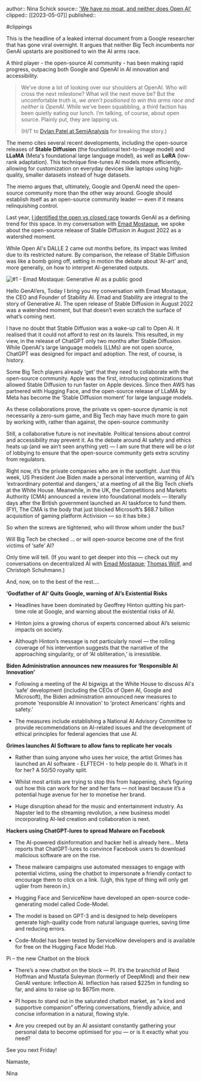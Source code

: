 author:: Nina Schick
source:: ['We have no moat, and neither does Open AI'](https://ninaschick.substack.com/p/we-have-no-moat-and-neither-does)
clipped:: [[2023-05-07]]
published:: 

#clippings

This is the headline of a leaked internal document from a Google researcher that has gone viral overnight. It argues that neither Big Tech incumbents nor GenAI upstarts are positioned to win the AI arms race.

A third player - the open-source AI community - has been making rapid progress, outpacing both Google and OpenAI in AI innovation and accessibility.

> We’ve done a lot of looking over our shoulders at OpenAI. Who will cross the next milestone? What will the next move be? But the uncomfortable truth is, *we aren’t positioned to win this arms race and neither is OpenAI*. While we’ve been squabbling, a third faction has been quietly eating our lunch. I’m talking, of course, about open source. Plainly put, they are lapping us.
> 
> (H/T to [Dylan Patel at SemiAnalysis](https://www.semianalysis.com/p/google-we-have-no-moat-and-neither) for breaking the story.)

The memo cites several recent developments, including the open-source releases of **Stable Diffusion** (the foundational text-to-image model) and **LLaMA** (Meta's foundational large language model), as well as **LoRA** (low-rank adaptation). This technique fine-tunes AI models more efficiently, allowing for customization on everyday devices like laptops using high-quality, smaller datasets instead of huge datasets.

The memo argues that, ultimately, Google and OpenAI need the open-source community more than the other way around. Google should establish itself as an open-source community leader — even if it means relinquishing control.

Last year, [I identified the open vs closed race](https://ninaschick.substack.com/p/10-predictions-for-generative-ai) towards GenAI as a defining trend for this space. In my conversation with [Emad Mostaque](https://ninaschick.substack.com/p/1-emad-mostaque-generative-ai-as), we spoke about the open-source release of Stable Diffusion in August 2022 as a watershed moment.

While Open AI's DALLE 2 came out months before, its impact was limited due to its restricted nature. By comparison, the release of Stable Diffusion was like a bomb going off, setting in motion the debate about 'AI-art' and, more generally, on how to interpret AI-generated outputs.

![#1 - Emad Mostaque: Generative AI as a public good](https://substackcdn.com/image/youtube/w_728,c_limit/aNYPCQBqnTY)

Hello GenAI’ers, Today I bring you my conversation with Emad Mostaque, the CEO and Founder of Stability AI. Emad and Stability are integral to the story of Generative AI. The open release of Stable Diffusion in August 2022 was a watershed moment, but that doesn’t even scratch the surface of what’s coming next.

I have no doubt that Stable Diffusion was a wake-up call to Open AI. It realised that it could not afford to rest on its laurels. This resulted, in my view, in the release of ChatGPT only two months after Stable Diffusion. While OpenAI's large language models (LLMs) are not open source, ChatGPT was designed for impact and adoption. The rest, of course, is history.

Some Big Tech players already ‘get’ that they need to collaborate with the open-source community. Apple was the first, introducing optimizations that allowed Stable Diffusion to run faster on Apple devices. Since then AWS has partnered with Hugging Face, and the open-source release of LLaMA by Meta has become the ‘Stable Diffusion moment’ for large language models.

As these collaborations prove, the private vs open-source dynamic is not necessarily a zero-sum game, and Big Tech may have much more to gain by working with, rather than against, the open-source community

Still, a collaborative future is not inevitable. Political tensions about control and accessibility may prevent it. As the debate around AI safety and ethics heats up (and we ain’t seen anything yet) — I am sure that there will be *a lot* of lobbying to ensure that the open-source community gets extra scrutiny from regulators.

Right now, it’s the private companies who are in the spotlight. Just this week, US President Joe Biden made a personal intervention, warning of AI’s ‘extraordinary potential and dangers,’ at a meeting of all the Big Tech chiefs at the White House. Meanwhile, in the UK, the Competitions and Markets Authority (CMA) announced a review into foundational models — literally days after the British government launched an AI taskforce to fund them. (FYI, The CMA is the body that just blocked Microsoft’s $68.7 billion acquisition of gaming platform Activision — so it has bite.)

So when the screws are tightened, who will throw whom under the bus?

Will Big Tech be checked … or will open-source become one of the first victims of ‘safe’ AI?

Only time will tell. (If you want to get deeper into this — check out my conversations on decentralized AI with [Emad Mostaque](https://ninaschick.substack.com/p/1-emad-mostaque-generative-ai-as); [Thomas Wolf](https://ninaschick.substack.com/p/pioneer-ai-for-everyone-thomas-wolf), and Christoph Schuhmann.)

And, now, on to the best of the rest….

**‘Godfather of AI’ Quits Google, warning of AI’s Existential Risks**

-   Headlines have been dominated by Geoffrey Hinton quitting his part-time role at Google, and warning about the existential risks of AI.
    
-   Hinton joins a growing chorus of experts concerned about AI’s seismic impacts on society.
    
-   Although Hinton’s message is not particularly novel — the rolling coverage of his intervention suggests that the narrative of the approaching singularity, or of ‘AI obliteration,’ is irresistible.
    

**Biden Administration announces new measures for ‘Responsible AI Innovation’**

-   Following a meeting of the AI bigwigs at the White House to discuss AI's ‘safe’ development (including the CEOs of Open AI, Google and Microsoft), the Biden administration announced new measures to promote ‘responsible AI innovation’ to ‘protect Americans' rights and safety.’
    
-   The measures include establishing a National AI Advisory Committee to provide recommendations on AI-related issues and the development of ethical principles for federal agencies that use AI.
    

**Grimes launches AI Software to allow fans to replicate her vocals**

-   Rather than suing anyone who uses her voice, the artist Grimes has launched an AI software - ELFTECH - to help people do it. What’s in it for her? A 50/50 royalty split.
    
-   Whilst most artists are trying to stop this from happening, she’s figuring out how this can work for her and her fans — not least because it’s a potential huge avenue for her to monetise her brand.
    
-   Huge disruption ahead for the music and entertainment industry. As Napster led to the streaming revolution, a new business model incorporating AI-led creation and collaboration is next.
    

**Hackers using ChatGPT-lures to spread Malware on Facebook**

-   The AI-powered disinformation and hacker hell is already here… Meta reports that ChatGPT-lures to convince Facebook users to download malicious software are on the rise.
    
-   These malware campaigns use automated messages to engage with potential victims, using the chatbot to impersonate a friendly contact to encourage them to click on a link. (Ugh, this type of thing will only get uglier from hereon in.)
    

-   Hugging Face and ServiceNow have developed an open-source code-generating model called Code-Model.
    
-   The model is based on GPT-3 and is designed to help developers generate high-quality code from natural language queries, saving time and reducing errors.
    
-   Code-Model has been tested by ServiceNow developers and is available for free on the Hugging Face Model Hub.
    

Pi – the new Chatbot on the block

-   There’s a new chatbot on the block — PI. It’s the brainchild of Reid Hoffman and Mustafa Suleyman (formerly of DeepMind) and their new GenAI venture: Inflection AI. Inflection has raised $225m in funding so far, and aims to raise up to $675m more.
    
-   PI hopes to stand out in the saturated chatbot market, as “a kind and supportive companion” offering conversations, friendly advice, and concise information in a natural, flowing style.
    
-   Are you creeped out by an AI assistant constantly gathering your personal data to become optimised for you — or is it exactly what you need?
    

See you next Friday!

Namaste,

Nina